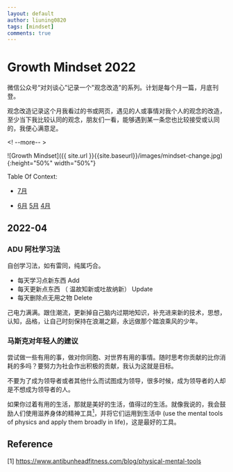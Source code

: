 ```yaml
---
layout: default
author: liuning0820
tags: [mindset]
comments: true
---
```


# Growth Mindset 2022

微信公众号“对刘谈心”记录一个"观念改造"的系列。计划是每个月一篇，月底刊登。

观念改造记录这个月我看过的书或网页，遇见的人或事情对我个人的观念的改造，至少当下我比较认同的观念，朋友们一看，能够遇到某一条您也比较接受或认同的，我便心满意足。

<! --more-- >

![Growth Mindset]({{ site.url }}{{site.baseurl}}/images/mindset-change.jpg){:height="50%" width="50%"}

Table Of Context:

- [7月](#2022-07)

- [6月](#2022-06)    [5月](#2022-05)    [4月](#2022-04)

## 2022-04

### ADU 阿杜学习法

自创学习法，如有雷同，纯属巧合。

- 每天学习点新东西 Add
- 每天更新点东西 （ 温故知新或吐故纳新） Update
- 每天删除点无用之物  Delete

己电力满满。跟住潮流，更新掉自己脑内过期地知识，补充进来新的技术，思想，认知，品格，让自己时刻保持在浪潮之巅，永远做那个踏浪乘风的少年。

### 马斯克对年轻人的建议

尝试做一些有用的事，做对你同胞、对世界有用的事情。随时思考你贡献的比你消耗的多吗？要努力为社会作出积极的贡献，我认为这就是目标。

不要为了成为领导者或者其他什么而试图成为领导，很多时候，成为领导者的人却是不想成为领导者的人。

如果你过着有用的生活，那就是美好的生活，值得过的生活。就像我说的，我会鼓励人们使用滋养身体的精神工具[<sup>1<sup>](#reference)，并将它们运用到生活中 (use the mental tools of physics and apply them broadly in life)，这是最好的工具。


## Reference

[1] <https://www.antibunheadfitness.com/blog/physical-mental-tools>